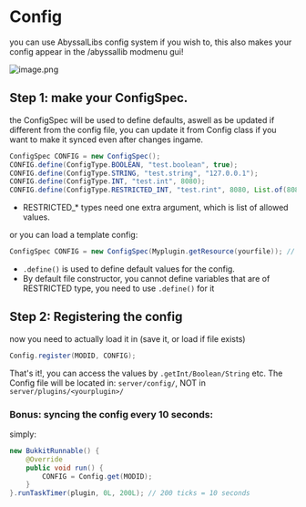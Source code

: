 # Config

you can use AbyssalLibs config system if you wish to, this also makes your config appear in the /abyssallib modmenu gui!

![image.png](image.png)

## Step 1: make your ConfigSpec.
the ConfigSpec will be used to define defaults, aswell as be updated if different from the config file, you can update it from Config class if you want to make it synced even after changes ingame.

```Java
ConfigSpec CONFIG = new ConfigSpec();
CONFIG.define(ConfigType.BOOLEAN, "test.boolean", true);
CONFIG.define(ConfigType.STRING, "test.string", "127.0.0.1");
CONFIG.define(ConfigType.INT, "test.int", 8080);
CONFIG.define(ConfigType.RESTRICTED_INT, "test.rint", 8080, List.of(8080, 8181))
```

- RESTRICTED_* types need one extra argument, which is list of allowed values.

or you can load a template config:
```Java
ConfigSpec CONFIG = new ConfigSpec(Myplugin.getResource(yourfile)); // this takes in InputSource
```

- `.define()` is used to define default values for the config.
- By default file constructor, you cannot define variables that are of RESTRICTED type, you need to use `.define()` for it

## Step 2: Registering the config
now you need to actually load it in (save it, or load if file exists)

```Java
Config.register(MODID, CONFIG);
```

That's it!, you can access the values by `.getInt/Boolean/String` etc.
The Config file will be located in: `server/config/`, NOT in `server/plugins/<yourplugin>/`
### Bonus: syncing the config every 10 seconds:

simply:

```Java
new BukkitRunnable() {
    @Override
    public void run() {
        CONFIG = Config.get(MODID);
    }
}.runTaskTimer(plugin, 0L, 200L); // 200 ticks = 10 seconds
```
